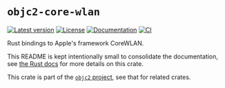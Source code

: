 # `objc2-core-wlan`

[![Latest version](https://badgen.net/crates/v/objc2-core-wlan)](https://crates.io/crates/objc2-core-wlan)
[![License](https://badgen.net/badge/license/MIT/blue)](../LICENSE.txt)
[![Documentation](https://docs.rs/objc2-core-wlan/badge.svg)](https://docs.rs/objc2-core-wlan/)
[![CI](https://github.com/madsmtm/objc2/actions/workflows/ci.yml/badge.svg)](https://github.com/madsmtm/objc2/actions/workflows/ci.yml)

Rust bindings to Apple's framework CoreWLAN.

This README is kept intentionally small to consolidate the documentation, see
[the Rust docs](https://docs.rs/objc2-core-wlan/) for more details on this crate.

This crate is part of the [`objc2` project](https://github.com/madsmtm/objc2),
see that for related crates.
